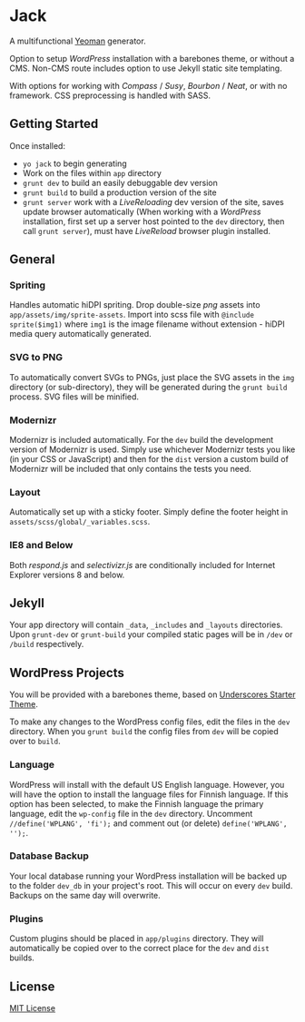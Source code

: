 # Jack

A multifunctional [Yeoman](http://yeoman.io) generator.

Option to setup _WordPress_ installation with a barebones theme, or without a CMS. Non-CMS route includes option to use Jekyll static site templating.

With options for working with _Compass_ / _Susy_, _Bourbon_ / _Neat_, or with no framework. CSS preprocessing is handled with SASS.


## Getting Started

Once installed:
* `yo jack` to begin generating
* Work on the files within `app` directory
* `grunt dev` to build an easily debuggable dev version
* `grunt build` to build a production version of the site
* `grunt server` work with a _LiveReloading_ dev version of the site, saves update browser automatically (When working with a _WordPress_ installation, first set up a server host pointed to the `dev` directory, then call `grunt server`), must have _LiveReload_ browser plugin installed.

## General

### Spriting
Handles automatic hiDPI spriting. Drop double-size _png_ assets into `app/assets/img/sprite-assets`. Import into scss file with `@include sprite($img1)` where `img1` is the image filename without extension - hiDPI media query automatically generated.

### SVG to PNG
To automatically convert SVGs to PNGs, just place the SVG assets in the `img` directory (or sub-directory), they will be generated during the `grunt build` process. SVG files will be minified.

### Modernizr
Modernizr is included automatically. For the `dev` build the development version of Modernizr is used. Simply use whichever Modernizr tests you like (in your CSS or JavaScript) and then for the `dist` version a custom build of Modernizr will be included that only contains the tests you need.

### Layout
Automatically set up with a sticky footer. Simply define the footer height in `assets/scss/global/_variables.scss`.

### IE8 and Below
Both _respond.js_ and _selectivizr.js_ are conditionally included for Internet Explorer versions 8 and below.

## Jekyll
Your app directory will contain `_data`, `_includes` and `_layouts` directories. Upon `grunt-dev` or `grunt-build` your compiled static pages will be in `/dev` or `/build` respectively.

## WordPress Projects
You will be provided with a barebones theme, based on [Underscores Starter Theme](http://underscores.me).

To make any changes to the WordPress config files, edit the files in the `dev` directory. When you `grunt build` the config files from `dev` will be copied over to `build`.

### Language
WordPress will install with the default US English language. However, you will have the option to install the language files for Finnish language. If this option has been selected, to make the Finnish language the primary language, edit the `wp-config` file in the `dev` directory. Uncomment `//define('WPLANG', 'fi');` and comment out (or delete) `define('WPLANG', '');`.

### Database Backup
Your local database running your WordPress installation will be backed up to the folder `dev_db` in your project's root. This will occur on every `dev` build. Backups on the same day will overwrite.


### Plugins
Custom plugins should be placed in `app/plugins` directory. They will automatically be copied over to the correct place for the `dev` and `dist` builds.

## License

[MIT License](http://en.wikipedia.org/wiki/MIT_License)
